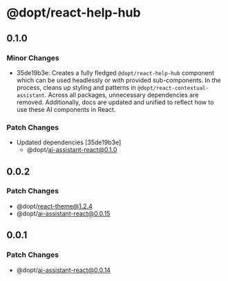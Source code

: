 # @dopt/react-help-hub

## 0.1.0

### Minor Changes

- 35de19b3e: Creates a fully fledged `@dopt/react-help-hub` component which can be used headlessly or with provided sub-components. In the process, cleans up styling and patterns in `@dopt/react-contextual-assistant`. Across all packages, unnecessary dependencies are removed. Additionally, docs are updated and unified to reflect how to use these AI components in React.

### Patch Changes

- Updated dependencies [35de19b3e]
  - @dopt/ai-assistant-react@0.1.0

## 0.0.2

### Patch Changes

- @dopt/react-theme@1.2.4
- @dopt/ai-assistant-react@0.0.15

## 0.0.1

### Patch Changes

- @dopt/ai-assistant-react@0.0.14
